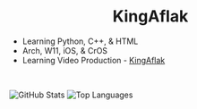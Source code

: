 <h1 align="center">KingAflak</h1>

- Learning Python, C++, & HTML  
- Arch, W11, iOS, & CrOS  
- Learning Video Production - [KingAflak](https://www.youtube.com/@kingaflak)  

<br>

![GitHub Stats](https://github-readme-stats.vercel.app/api?username=kingaflak&show_icons=true&theme=radical)
![Top Languages](https://github-readme-stats.vercel.app/api/top-langs/?username=kingaflak&layout=compact&theme=radical)
